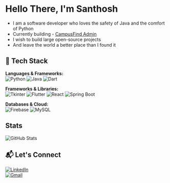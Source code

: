 # Hello There, I'm Santhosh

- I am a software developer who loves the safety of Java and the comfort of Python
- Currently building - [CampusFind Admin](https://github.com/Santhosh-Paramasivam/CampusFind-Admin_Backend.git)
- I wish to build large open-source projects  
- And leave the world a better place than I found it

## 🚀 Tech Stack  

**Languages & Frameworks:**  
![Python](https://img.shields.io/badge/Python-3776AB?style=flat&logo=python&logoColor=white)
![Java](https://img.shields.io/badge/Java-007396?style=flat&logo=java&logoColor=white)
![Dart](https://img.shields.io/badge/Dart-0175C2?style=flat&logo=dart&logoColor=white)

**Frameworks & Libraries:**  
![Tkinter](https://img.shields.io/badge/Tkinter-FF6F00?style=flat&logo=python&logoColor=white)
![Flutter](https://img.shields.io/badge/Flutter-02569B?style=flat&logo=flutter&logoColor=white)
![React](https://img.shields.io/badge/React-20232A?style=flat&logo=react&logoColor=61DAFB)
![Spring Boot](https://img.shields.io/badge/Spring%20Boot-6DB33F?style=flat&logo=spring-boot&logoColor=white)

**Databases & Cloud:**  
![Firebase](https://img.shields.io/badge/Firebase-FFCA28?style=flat&logo=firebase&logoColor=white)
![MySQL](https://img.shields.io/badge/MySQL-4479A1?style=flat&logo=mysql&logoColor=white)


## Stats  

![GitHub Stats](https://github-readme-stats.vercel.app/api?username=Santhosh-Paramasivam&show_icons=true&theme=radical)

## 📬 Let's Connect  

[![LinkedIn](https://img.shields.io/badge/LinkedIn-blue?style=flat&logo=linkedin)](https://www.linkedin.com/in/santhosh-paramasivam-2a430a267)  
[![Gmail](https://img.shields.io/badge/Gmail-D14836?style=flat&logo=gmail&logoColor=white)](mailto:santhoshparamasivam78@gmail.com)
